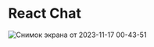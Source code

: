 # React Chat

![Снимок экрана от 2023-11-17 00-43-51](https://github.com/muradilinc/homework60/assets/94906699/b8d8cd40-21ed-4781-9a2d-ce05bd00e820)
